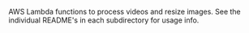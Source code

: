 AWS Lambda functions to process videos and resize images. See the individual README's in each subdirectory for usage info.
